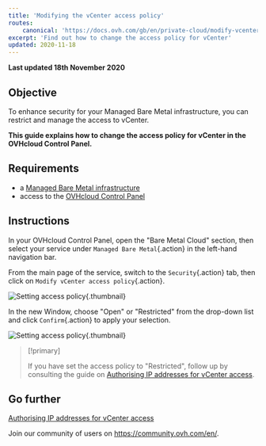 ```yaml
---
title: 'Modifying the vCenter access policy'
routes:
    canonical: 'https://docs.ovh.com/gb/en/private-cloud/modify-vcenter-access-policy/'
excerpt: 'Find out how to change the access policy for vCenter'
updated: 2020-11-18
---
```


**Last updated 18th November 2020**

## Objective

To enhance security for your Managed Bare Metal infrastructure, you can restrict and manage the access to vCenter.

**This guide explains how to change the access policy for vCenter in the OVHcloud Control Panel.**

## Requirements

- a [Managed Bare Metal infrastructure](https://www.ovhcloud.com/en-gb/managed-bare-metal/)
- access to the [OVHcloud Control Panel](https://www.ovh.com/auth/?action=gotomanager&from=https://www.ovh.co.uk/&ovhSubsidiary=GB)

## Instructions

In your OVHcloud Control Panel, open the "Bare Metal Cloud" section, then select your service under `Managed Bare Metal`{.action} in the left-hand navigation bar.

From the main page of the service, switch to the `Security`{.action} tab, then click on `Modify vCenter access policy`{.action}.

![Setting access policy](images/modifypolicy-01.png){.thumbnail}

In the new Window, choose "Open" or "Restricted" from the drop-down list and click `Confirm`{.action} to apply your selection.

![Setting access policy](images/modifypolicy-02.png){.thumbnail}

> [!primary]
>
> If you have set the access policy to "Restricted", follow up by consulting the guide on [Authorising IP addresses for vCenter access](/pages/cloud/managed-bare-metal/vcenter-authorise-ip-access).
> 


## Go further

[Authorising IP addresses for vCenter access](/pages/cloud/managed-bare-metal/vcenter-authorise-ip-access)

Join our community of users on <https://community.ovh.com/en/>.